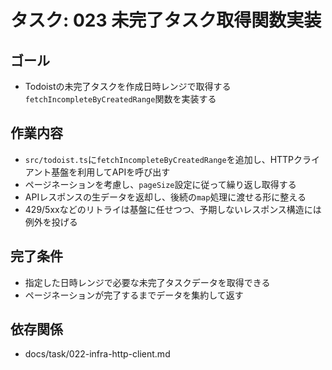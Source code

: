 # タスク: 023 未完了タスク取得関数実装

## ゴール

- Todoistの未完了タスクを作成日時レンジで取得する`fetchIncompleteByCreatedRange`関数を実装する

## 作業内容

- `src/todoist.ts`に`fetchIncompleteByCreatedRange`を追加し、HTTPクライアント基盤を利用してAPIを呼び出す
- ページネーションを考慮し、`pageSize`設定に従って繰り返し取得する
- APIレスポンスの生データを返却し、後続の`map`処理に渡せる形に整える
- 429/5xxなどのリトライは基盤に任せつつ、予期しないレスポンス構造には例外を投げる

## 完了条件

- 指定した日時レンジで必要な未完了タスクデータを取得できる
- ページネーションが完了するまでデータを集約して返す

## 依存関係

- docs/task/022-infra-http-client.md
